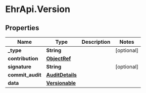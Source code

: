 # EhrApi.Version

## Properties

Name | Type | Description | Notes
------------ | ------------- | ------------- | -------------
**_type** | **String** |  | [optional] 
**contribution** | [**ObjectRef**](ObjectRef.md) |  | 
**signature** | **String** |  | [optional] 
**commit_audit** | [**AuditDetails**](AuditDetails.md) |  | 
**data** | [**Versionable**](Versionable.md) |  | 


